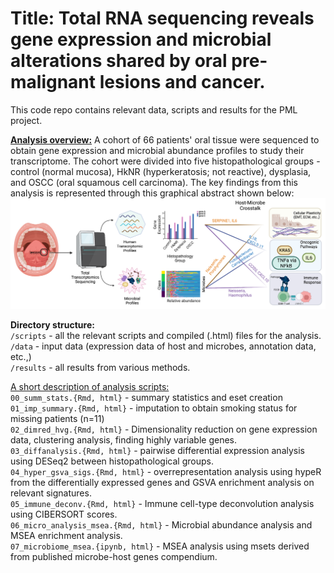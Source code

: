 <h1> Title: Total RNA sequencing reveals gene expression and microbial alterations shared by oral pre-malignant lesions and cancer. </h1>

This code repo contains relevant data, scripts and results for the PML project.

<u>**Analysis overview:**</u>
A cohort of 66 patients' oral tissue were sequenced to obtain gene expression and microbial abundance profiles to study their transcriptome. The cohort were divided into five histopathological groups - control (normal mucosa), HkNR (hyperkeratosis; not reactive), dysplasia, and OSCC (oral squamous cell carcinoma). The key findings from this analysis is represented through this graphical abstract shown below:![Graphical Abstract](GraphicalAbstract.png)


**Directory structure:** <br />
`/scripts` - all the relevant scripts and compiled (.html) files for the analysis. <br />
`/data` - input data (expression data of host and microbes, annotation data, etc.,) <br />
`/results` - all results from various methods. <br />

<u>A short description of analysis scripts: </u> <br />
`00_summ_stats.{Rmd, html}` - summary statistics and eset creation <br />
`01_imp_summary.{Rmd, html}` - imputation to obtain smoking status for missing patients (n=11) <br />
`02_dimred_hvg.{Rmd, html}` - Dimensionality reduction on gene expression data, clustering analysis, finding highly variable genes. <br />
`03_diffanalysis.{Rmd, html}` - pairwise differential expression analysis using DESeq2 between histopathological groups. <br />
`04_hyper_gsva_sigs.{Rmd, html}` - overrepresentation analysis using hypeR from the differentially expressed genes and GSVA enrichment analysis on relevant signatures. <br />
`05_immune_deconv.{Rmd, html}` - Immune cell-type deconvolution analysis using CIBERSORT scores. <br />
`06_micro_analysis_msea.{Rmd, html}` - Microbial abundance analysis and MSEA enrichment analysis. <br />
`07_microbiome_msea.{ipynb, html}` - MSEA analysis using msets derived from published microbe-host genes compendium. <br />
